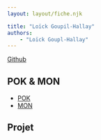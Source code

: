 ```yaml
---
layout: layout/fiche.njk

title: "Loïck Goupil-Hallay"
authors:
    - "Loïck Goupl-Hallay"
---
```


[Github](https://github.com/boxboxjason)

## POK & MON

* [POK](./pok)
* [MON](./mon)

## Projet
